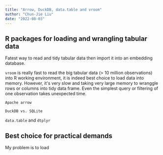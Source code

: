 ```yaml
---
title: "Arrow, DuckDB, data.table and vroom"
author: "Chun-Jie Liu"
date: "2022-08-03"
---
```



## R packages for loading and wrangling tabular data

Fatest way to read and tidy tabular data then import it into an embedding database.

`vroom` is really fast to read the big tabular data (> 10 million observations) into R working environment, it is indeed best choice to load data into memory. However, it's very slow and taking very large memory to wranggle rows or columns into tidy data frame. Even the simplest query or filtering of one observation takes unexpected time.

`Apache arrow`

`DuckDB vs. SQLite`

`data.table` and `dtplyr`


## Best choice for practical demands

My problem is to load



